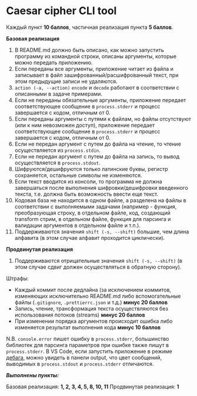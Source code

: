 # Caesar cipher CLI tool

Каждый пункт **10 баллов**, частичная реализация пункта **5 баллов**.

**Базовая реализация**

1. В README.md должно быть описано, как можно запустить программу из командной строки, описаны аргументы, которые можно передать приложению.
2. Если переданы все аргументы, приложение читает из файла и записывает в файл зашифрованный/расшифрованный текст, при этом предыдущие записи не удаляются.
3. `action (-a, --action)` `encode` и `decode` работают в соответствии с описанными в задаче примерами.
4. Если не переданы обязательные аргументы, приложение передает соответствующее сообщение в `process.stderr` и прoцесс завершается с кодом, отличным от 0.
5. Если переданы аргументы с путями к файлам, но файлы отсутствуют (или к ним невозможен доступ), приложение передает соответствующее сообщение в `process.stderr` и прoцесс завершается с кодом, отличным от 0.
6. Если не передан аргумент с путем до файла на чтение, то чтение осуществляется из `process.stdin`.
7. Если не передан аргумент с путем до файла на запись, то вывод осуществляется в `process.stdout`.
8. Шифруются/дешифруются только латинские буквы, регистр сохраняется, остальные символы не изменяются.
9. Если текст вводится из консоли, то программа не должна завершаться после выполнения шифровки/дешифровки введенного текста, т.е. должна быть возможность ввести еще текст.
10. Кодовая база не находится в одном файле, а разделена на файлы в соответствии с выполняемыми задачами (например - функция, преобразующая строку, в отдельном файле, код, создающий transform стрим, в отдельном файле, функция для парсинга и валидации аргументов в отдельном файле и т.п.).
11. Поддерживаются значения `shift (-s, --shift)` большие, чем длина алфавита (в этом случае алфавит проходится циклически).

**Продвинутая реализация**
1. Поддерживаются отрицательные значения `shift (-s, --shift)` (в этом случае сдвиг должен осуществляться в обратную сторону).

Штрафы:
* Каждый коммит после дедлайна (за исключением коммитов, изменяющих исключительно README.md либо вспомогательные файлы (`.gitignore`, `.prettierrc.json` и т.д.) **минус 20 баллов**
* Запись, чтение, трансформация текста осуществляются без использования потоков (streams) **минус 20 баллов**
* При изменении порядка аргументов происходит ошибка либо изменяется результат выполнения кода **минус 10 баллов**

N.B. `console.error` пишет ошибку в `process.stderr`, большинство библиотек для парсинга параметров при ошибке также пишут в `process.stderr`. В VS Code, если запустить приложение в режиме [дебага](https://code.visualstudio.com/docs/editor/debugging), можно увидеть в панели output, что цвет сообщений, выводимых в `process.stdout` и `process.stderr` отличаются.

***Выполнены пункты:***

Базовая реализация:
**1, 2, 3, 4, 5, 8, 10, 11**
Продвинутая реализация: **1**
